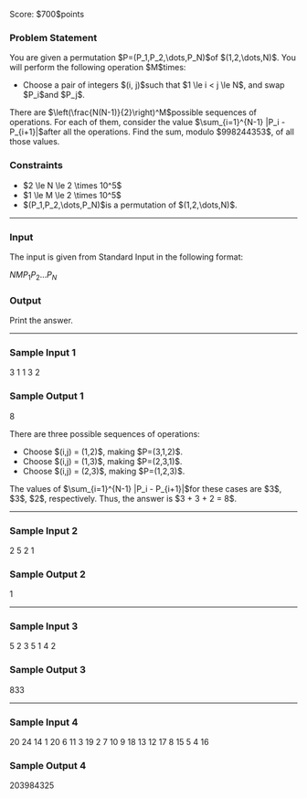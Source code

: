 
<div>

<span>

<span>

<p>
Score: $700$points
</p>

<div>

<section>

### **Problem Statement**

<p>
You are given a permutation $P=(P_1,P_2,\dots,P_N)$of $(1,2,\dots,N)$. You will perform the following operation $M$times:
</p>

<ul>

<li>
Choose a pair of integers $(i, j)$such that $1 \le i < j \le N$, and swap $P_i$and $P_j$.
</li>

</ul>

<p>
There are $\left(\frac{N(N-1)}{2}\right)^M$possible sequences of operations. For each of them, consider the value $\sum_{i=1}^{N-1} |P_i - P_{i+1}|$after all the operations. Find the sum, modulo $998244353$, of all those values.
</p>

</section>

</div>

<div>

<section>

### **Constraints**

<ul>

<li>
$2 \le N \le 2 \times 10^5$
</li>

<li>
$1 \le M \le 2 \times 10^5$
</li>

<li>
$(P_1,P_2,\dots,P_N)$is a permutation of $(1,2,\dots,N)$.
</li>

</ul>

</section>

</div>

---

<div>

<div>

<section>

### **Input**

<p>
The input is given from Standard Input in the following format:
</p>

<div>

$N$$M$$P_1$$P_2$$\dots$$P_N$
</div>

</section>

</div>

<div>

<section>

### **Output**

<p>
Print the answer.
</p>

</section>

</div>

</div>

---

<div>

<section>

### **Sample Input 1**

<div>

3 1
1 3 2

</div>

</section>

</div>

<div>

<section>

### **Sample Output 1**

<div>

8

</div>

<p>
There are three possible sequences of operations:
</p>

<ul>

<li>
Choose $(i,j) = (1,2)$, making $P=(3,1,2)$.
</li>

<li>
Choose $(i,j) = (1,3)$, making $P=(2,3,1)$.
</li>

<li>
Choose $(i,j) = (2,3)$, making $P=(1,2,3)$.
</li>

</ul>

<p>
The values of $\sum_{i=1}^{N-1} |P_i - P_{i+1}|$for these cases are $3$, $3$, $2$, respectively. Thus, the answer is $3 + 3 + 2 = 8$.
</p>

</section>

</div>

---

<div>

<section>

### **Sample Input 2**

<div>

2 5
2 1

</div>

</section>

</div>

<div>

<section>

### **Sample Output 2**

<div>

1

</div>

</section>

</div>

---

<div>

<section>

### **Sample Input 3**

<div>

5 2
3 5 1 4 2

</div>

</section>

</div>

<div>

<section>

### **Sample Output 3**

<div>

833

</div>

</section>

</div>

---

<div>

<section>

### **Sample Input 4**

<div>

20 24
14 1 20 6 11 3 19 2 7 10 9 18 13 12 17 8 15 5 4 16

</div>

</section>

</div>

<div>

<section>

### **Sample Output 4**

<div>

203984325

</div>

</section>

</div>

</span>

</span>

</div>
